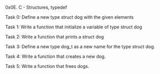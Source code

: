 0x0E. C - Structures, typedef

Task 0: Define a new type struct dog with the given elements

Task 1: Write a function that initialize a variable of type struct dog

Task 2: Write a function that prints a struct dog

Task 3: Define a new type dog_t as a new name for the type struct dog.

Task 4: Write a function that creates a new dog.

Task 5: Write a function that frees dogs.
